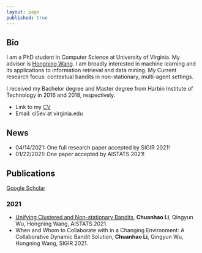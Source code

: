 ```yaml
---
layout: page
published: true
---
```

## **Bio**
I am a PhD student in Computer Science at University of Virginia. My advisor is [Hongning Wang](http://www.cs.virginia.edu/~hw5x/). I am broadly interested in machine learning and its applications to information retrieval and data mining. My Current research focus: contextual bandits in non-stationary, multi-agent settings.

I received my Bachelor degree and Master degree from Harbin Institute of Technology in 2016 and 2018, respectively.

- Link to my [CV](https://cyrilli.github.io/CV.pdf)
- Email: cl5ev at virginia.edu

## **News**
- 04/14/2021: One full research paper accepted by SIGIR 2021!
- 01/22/2021: One paper accepted by AISTATS 2021!


## **Publications**
[Google Scholar](https://scholar.google.com/citations?user=w2ShljkAAAAJ&hl=en&oi=ao)
### 2021
- [Unifying Clustered and Non-stationary Bandits](http://proceedings.mlr.press/v130/li21c/li21c.pdf), **Chuanhao Li**, Qingyun Wu, Hongning Wang, AISTATS 2021.
- When and Whom to Collaborate with in a Changing Environment: A Collaborative Dynamic Bandit Solution, **Chuanhao Li**, Qingyun Wu, Hongning Wang, SIGIR 2021.
